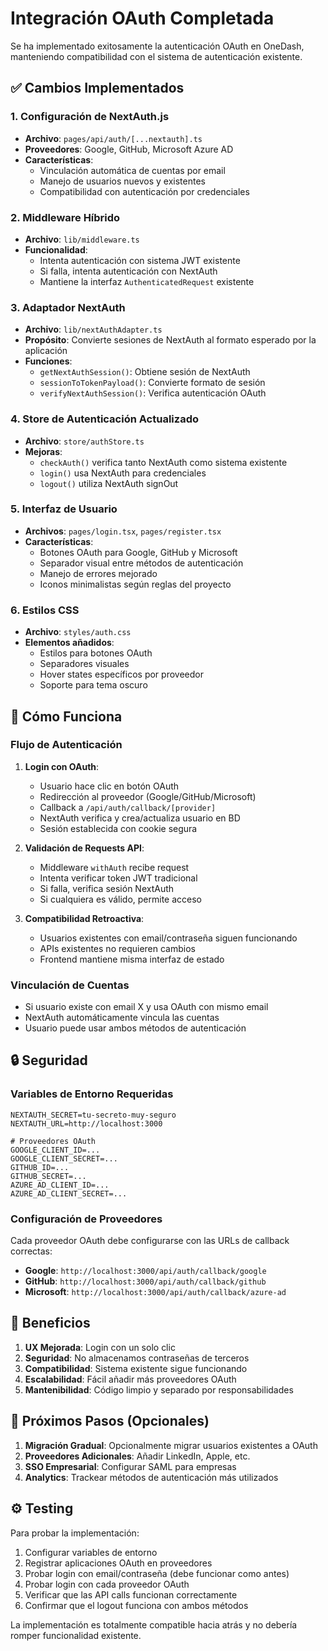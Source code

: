 # Integración OAuth Completada

Se ha implementado exitosamente la autenticación OAuth en OneDash, manteniendo compatibilidad con el sistema de autenticación existente.

## ✅ Cambios Implementados

### 1. **Configuración de NextAuth.js**

- **Archivo**: `pages/api/auth/[...nextauth].ts`
- **Proveedores**: Google, GitHub, Microsoft Azure AD
- **Características**:
  - Vinculación automática de cuentas por email
  - Manejo de usuarios nuevos y existentes
  - Compatibilidad con autenticación por credenciales

### 2. **Middleware Híbrido**

- **Archivo**: `lib/middleware.ts`
- **Funcionalidad**:
  - Intenta autenticación con sistema JWT existente
  - Si falla, intenta autenticación con NextAuth
  - Mantiene la interfaz `AuthenticatedRequest` existente

### 3. **Adaptador NextAuth**

- **Archivo**: `lib/nextAuthAdapter.ts`
- **Propósito**: Convierte sesiones de NextAuth al formato esperado por la aplicación
- **Funciones**:
  - `getNextAuthSession()`: Obtiene sesión de NextAuth
  - `sessionToTokenPayload()`: Convierte formato de sesión
  - `verifyNextAuthSession()`: Verifica autenticación OAuth

### 4. **Store de Autenticación Actualizado**

- **Archivo**: `store/authStore.ts`
- **Mejoras**:
  - `checkAuth()` verifica tanto NextAuth como sistema existente
  - `login()` usa NextAuth para credenciales
  - `logout()` utiliza NextAuth signOut

### 5. **Interfaz de Usuario**

- **Archivos**: `pages/login.tsx`, `pages/register.tsx`
- **Características**:
  - Botones OAuth para Google, GitHub y Microsoft
  - Separador visual entre métodos de autenticación
  - Manejo de errores mejorado
  - Iconos minimalistas según reglas del proyecto

### 6. **Estilos CSS**

- **Archivo**: `styles/auth.css`
- **Elementos añadidos**:
  - Estilos para botones OAuth
  - Separadores visuales
  - Hover states específicos por proveedor
  - Soporte para tema oscuro

## 🔧 Cómo Funciona

### Flujo de Autenticación

1. **Login con OAuth**:

   - Usuario hace clic en botón OAuth
   - Redirección al proveedor (Google/GitHub/Microsoft)
   - Callback a `/api/auth/callback/[provider]`
   - NextAuth verifica y crea/actualiza usuario en BD
   - Sesión establecida con cookie segura

2. **Validación de Requests API**:

   - Middleware `withAuth` recibe request
   - Intenta verificar token JWT tradicional
   - Si falla, verifica sesión NextAuth
   - Si cualquiera es válido, permite acceso

3. **Compatibilidad Retroactiva**:
   - Usuarios existentes con email/contraseña siguen funcionando
   - APIs existentes no requieren cambios
   - Frontend mantiene misma interfaz de estado

### Vinculación de Cuentas

- Si usuario existe con email X y usa OAuth con mismo email
- NextAuth automáticamente vincula las cuentas
- Usuario puede usar ambos métodos de autenticación

## 🔒 Seguridad

### Variables de Entorno Requeridas

```env
NEXTAUTH_SECRET=tu-secreto-muy-seguro
NEXTAUTH_URL=http://localhost:3000

# Proveedores OAuth
GOOGLE_CLIENT_ID=...
GOOGLE_CLIENT_SECRET=...
GITHUB_ID=...
GITHUB_SECRET=...
AZURE_AD_CLIENT_ID=...
AZURE_AD_CLIENT_SECRET=...
```

### Configuración de Proveedores

Cada proveedor OAuth debe configurarse con las URLs de callback correctas:

- **Google**: `http://localhost:3000/api/auth/callback/google`
- **GitHub**: `http://localhost:3000/api/auth/callback/github`
- **Microsoft**: `http://localhost:3000/api/auth/callback/azure-ad`

## 🚀 Beneficios

1. **UX Mejorada**: Login con un solo clic
2. **Seguridad**: No almacenamos contraseñas de terceros
3. **Compatibilidad**: Sistema existente sigue funcionando
4. **Escalabilidad**: Fácil añadir más proveedores OAuth
5. **Mantenibilidad**: Código limpio y separado por responsabilidades

## 📝 Próximos Pasos (Opcionales)

1. **Migración Gradual**: Opcionalmente migrar usuarios existentes a OAuth
2. **Proveedores Adicionales**: Añadir LinkedIn, Apple, etc.
3. **SSO Empresarial**: Configurar SAML para empresas
4. **Analytics**: Trackear métodos de autenticación más utilizados

## ⚙️ Testing

Para probar la implementación:

1. Configurar variables de entorno
2. Registrar aplicaciones OAuth en proveedores
3. Probar login con email/contraseña (debe funcionar como antes)
4. Probar login con cada proveedor OAuth
5. Verificar que las API calls funcionan correctamente
6. Confirmar que el logout funciona con ambos métodos

La implementación es totalmente compatible hacia atrás y no debería romper funcionalidad existente.
